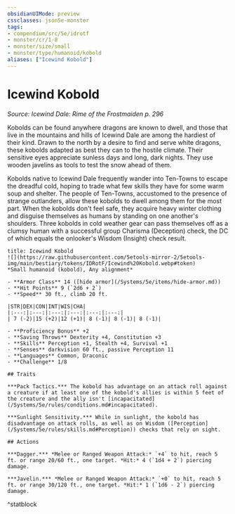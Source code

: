 ```yaml
---
obsidianUIMode: preview
cssclasses: json5e-monster
tags:
- compendium/src/5e/idrotf
- monster/cr/1-8
- monster/size/small
- monster/type/humanoid/kobold
aliases: ["Icewind Kobold"]
---
```

# Icewind Kobold
*Source: Icewind Dale: Rime of the Frostmaiden p. 296*  

Kobolds can be found anywhere dragons are known to dwell, and those that live in the mountains and hills of Icewind Dale are among the hardiest of their kind. Drawn to the north by a desire to find and serve white dragons, these kobolds adapted as best they can to the hostile climate. Their sensitive eyes appreciate sunless days and long, dark nights. They use wooden javelins as tools to test the snow ahead of them.

Kobolds native to Icewind Dale frequently wander into Ten-Towns to escape the dreadful cold, hoping to trade what few skills they have for some warm soup and shelter. The people of Ten-Towns, accustomed to the presence of strange outlanders, allow these kobolds to dwell among them for the most part. When the kobolds don't feel safe, they acquire heavy winter clothing and disguise themselves as humans by standing on one another's shoulders. Three kobolds in cold weather gear can pass themselves off as a clumsy human with a successful group Charisma (Deception) check, the DC of which equals the onlooker's Wisdom (Insight) check result.

```ad-statblock
title: Icewind Kobold
![](https://raw.githubusercontent.com/5etools-mirror-2/5etools-img/main/bestiary/tokens/IDRotF/Icewind%20Kobold.webp#token)
*Small humanoid (kobold), Any alignment*

- **Armor Class** 14 ([hide armor](/Systems/5e/items/hide-armor.md))
- **Hit Points** 9 (`2d6 + 2`)
- **Speed** 30 ft., climb 20 ft.

|STR|DEX|CON|INT|WIS|CHA|
|:---:|:---:|:---:|:---:|:---:|:---:|
| 7 (-2)|15 (+2)|12 (+1)| 8 (-1)| 8 (-1)| 8 (-1)|

- **Proficiency Bonus** +2
- **Saving Throws** Dexterity +4, Constitution +3
- **Skills** Perception +1, Stealth +4, Survival +1
- **Senses** darkvision 60 ft., passive Perception 11
- **Languages** Common, Draconic
- **Challenge** 1/8

## Traits

***Pack Tactics.*** The kobold has advantage on an attack roll against a creature if at least one of the kobold's allies is within 5 feet of the creature and the ally isn't [incapacitated](/Systems/5e/rules/conditions.md#incapacitated).

***Sunlight Sensitivity.*** While in sunlight, the kobold has disadvantage on attack rolls, as well as on Wisdom ([Perception](/Systems/5e/rules/skills.md#Perception)) checks that rely on sight.

## Actions

***Dagger.*** *Melee or Ranged Weapon Attack:* `+4` to hit, reach 5 ft. or range 20/60 ft., one target. *Hit:* 4 (`1d4 + 2`) piercing damage.

***Javelin.*** *Melee or Ranged Weapon Attack:* `+0` to hit, reach 5 ft. or range 30/120 ft., one target. *Hit:* 1 (`1d6 - 2`) piercing damage.
```
^statblock